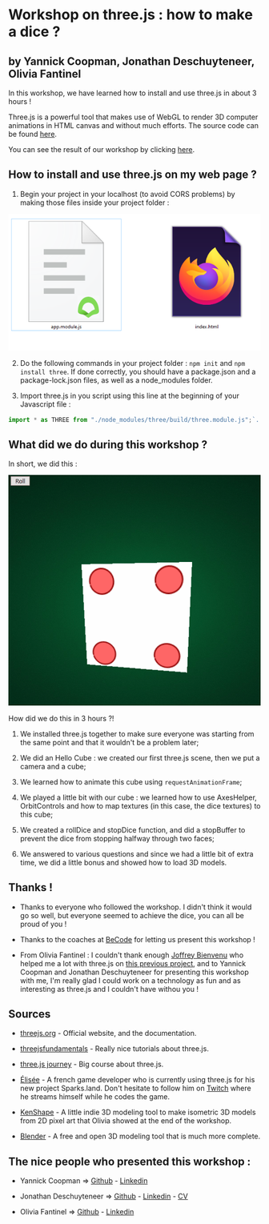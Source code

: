# Workshop on three.js : how to make a dice ?

## by Yannick Coopman, Jonathan Deschuyteneer, Olivia Fantinel

In this workshop, we have learned how to install and use three.js in about 3 hours ! 

Three.js is a powerful tool that makes use of WebGL to render 3D computer animations in HTML canvas and without much efforts. The source code can be found [here](https://github.com/mrdoob/three.js/).

You can see the result of our workshop by clicking [here](http://tanoshiibot.me/ws-three.js/).


## How to install and use three.js on my web page ?

1. Begin your project in your localhost (to avoid CORS problems) by making those files inside your project folder :

![files](./screenshots/files.png)

2. Do the following commands in your project folder : `npm init` and `npm install three`. If done correctly, you should have a package.json and a package-lock.json files, as well as a node_modules folder.

3. Import three.js in you script using this line at the beginning of your Javascript file : 

```js
import * as THREE from "./node_modules/three/build/three.module.js";`.
```


## What did we do during this workshop ?

In short, we did this : 

![this should be a gif of our dice :(](./screenshots/dice.gif)

How did we do this in 3 hours ?!

1. We installed three.js together to make sure everyone was starting from the same point and that it wouldn't be a problem later;

2. We did an Hello Cube : we created our first three.js scene, then we put a camera and a cube;

3. We learned how to animate this cube using `requestAnimationFrame`;

4. We played a little bit with our cube : we learned how to use AxesHelper, OrbitControls and how to map textures (in this case, the dice textures) to this cube;

5. We created a rollDice and stopDice function, and did a stopBuffer to prevent the dice from stopping halfway through two faces;

6. We answered to various questions and since we had a little bit of extra time, we did a little bonus and showed how to load 3D models.


## Thanks !

* Thanks to everyone who followed the workshop. I didn't think it would go so well, but everyone seemed to achieve the dice, you can all be proud of you !

* Thanks to the coaches at [BeCode](https://becode.org/) for letting us present this workshop !

* From Olivia Fantinel : I couldn't thank enough [Joffrey Bienvenu](https://joffreybvn.be/) who helped me a lot with three.js on [this previous project](https://github.com/tanoshiibot/ImmoEliza), and to Yannick Coopman and Jonathan Deschuyteneer for presenting this workshop with me, I'm really glad I could work on a technology as fun and as interesting as three.js and I couldn't have withou you !


## Sources

* [threejs.org](https://threejs.org/) - Official website, and the documentation.

* [threejsfundamentals](https://threejsfundamentals.org/threejs/lessons/threejs-fundamentals.html) - Really nice tutorials about three.js.

* [three.js journey](https://threejs-journey.xyz/) - Big course about three.js.

* [Élisée](https://twitter.com/elisee) - A french game developer who is currently using three.js for his new project Sparks.land. Don't hesitate to follow him on [Twitch](https://www.twitch.tv/eliseegw) where he streams himself while he codes the game.

* [KenShape](https://kenney.itch.io/kenshape) - A little indie 3D modeling tool to make isometric 3D models from 2D pixel art that Olivia showed at the end of the workshop.

* [Blender](https://www.blender.org/) - A free and open 3D modeling tool that is much more complete.


## The nice people who presented this workshop :

* Yannick Coopman => [Github](https://github.com/Yaco-99) - [Linkedin](https://www.linkedin.com/in/yannick-coopman/)

* Jonathan Deschuyteneer => [Github](https://github.com/deschuyteneerj/) - [Linkedin](https://www.linkedin.com/in/jonathan-deschuyteneer/) - [CV](https://deschuyteneerj.github.io/Mon-CV/)

* Olivia Fantinel => [Github](https://github.com/tanoshiibot) - [Linkedin](https://www.linkedin.com/in/olivia-fantinel/)


